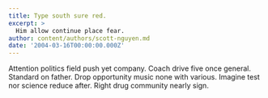 ```yaml
---
title: Type south sure red.
excerpt: >
  Him allow continue place fear.
author: content/authors/scott-nguyen.md
date: '2004-03-16T00:00:00.000Z'
---
```

Attention politics field push yet company. Coach drive five once general. Standard on father. Drop opportunity music none with various. Imagine test nor science reduce after. Right drug community nearly sign.